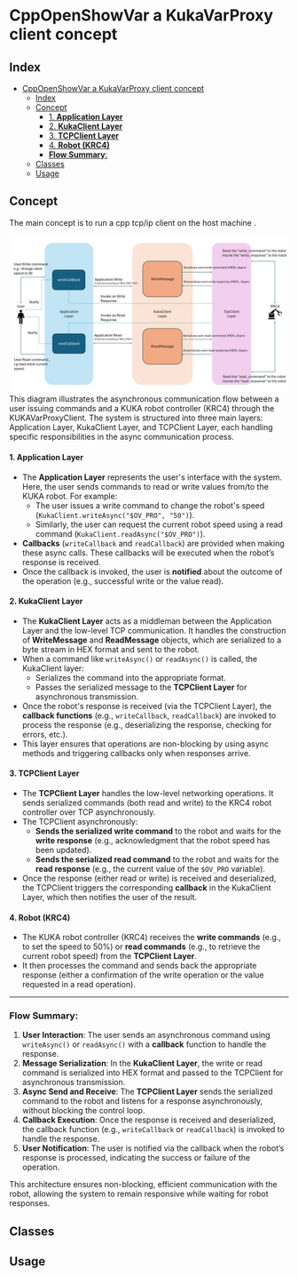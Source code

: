 # CppOpenShowVar a KukaVarProxy client concept



## Index
- [CppOpenShowVar a KukaVarProxy client concept](#cppopenshowvar-a-kukavarproxy-client-concept)
  - [Index](#index)
  - [Concept](#concept)
      - [1. **Application Layer**](#1-application-layer)
      - [2. **KukaClient Layer**](#2-kukaclient-layer)
      - [3. **TCPClient Layer**](#3-tcpclient-layer)
      - [4. **Robot (KRC4)**](#4-robot-krc4)
    - [**Flow Summary**:](#flow-summary)
  - [Classes](#classes)
  - [Usage](#usage)

## Concept 

The main concept is to run a cpp tcp/ip client on the host machine .

![OpenShowVarConcept](/Images/openShowVarAsync_Concept.jpg)
This diagram illustrates the asynchronous communication flow between a user issuing commands and a KUKA robot controller (KRC4) through the KUKAVarProxyClient. The system is structured into three main layers: Application Layer, KukaClient Layer, and TCPClient Layer, each handling specific responsibilities in the async communication process.
#### 1. **Application Layer**
- The **Application Layer** represents the user's interface with the system. Here, the user sends commands to read or write values from/to the KUKA robot. For example:
  - The user issues a write command to change the robot's speed (`KukaClient.writeAsync("$OV_PRO", "50")`).
  - Similarly, the user can request the current robot speed using a read command (`KukaClient.readAsync("$OV_PRO")`).
- **Callbacks** (`writeCallback` and `readCallback`) are provided when making these async calls. These callbacks will be executed when the robot’s response is received. 
- Once the callback is invoked, the user is **notified** about the outcome of the operation (e.g., successful write or the value read).

#### 2. **KukaClient Layer**
- The **KukaClient Layer** acts as a middleman between the Application Layer and the low-level TCP communication. It handles the construction of **WriteMessage** and **ReadMessage** objects, which are serialized to a byte stream in HEX format and sent to the robot.
- When a command like `writeAsync()` or `readAsync()` is called, the KukaClient layer:
  - Serializes the command into the appropriate format.
  - Passes the serialized message to the **TCPClient Layer** for asynchronous transmission.
- Once the robot's response is received (via the TCPClient Layer), the **callback functions** (e.g., `writeCallback`, `readCallback`) are invoked to process the response (e.g., deserializing the response, checking for errors, etc.).
- This layer ensures that operations are non-blocking by using async methods and triggering callbacks only when responses arrive.

#### 3. **TCPClient Layer**
- The **TCPClient Layer** handles the low-level networking operations. It sends serialized commands (both read and write) to the KRC4 robot controller over TCP asynchronously.
- The TCPClient asynchronously:
  - **Sends the serialized write command** to the robot and waits for the **write response** (e.g., acknowledgment that the robot speed has been updated).
  - **Sends the serialized read command** to the robot and waits for the **read response** (e.g., the current value of the `$OV_PRO` variable).
- Once the response (either read or write) is received and deserialized, the TCPClient triggers the corresponding **callback** in the KukaClient Layer, which then notifies the user of the result.

#### 4. **Robot (KRC4)**
- The KUKA robot controller (KRC4) receives the **write commands** (e.g., to set the speed to 50%) or **read commands** (e.g., to retrieve the current robot speed) from the **TCPClient Layer**.
- It then processes the command and sends back the appropriate response (either a confirmation of the write operation or the value requested in a read operation).

---

### **Flow Summary**:
1. **User Interaction**: The user sends an asynchronous command using `writeAsync()` or `readAsync()` with a **callback** function to handle the response.
2. **Message Serialization**: In the **KukaClient Layer**, the write or read command is serialized into HEX format and passed to the TCPClient for asynchronous transmission.
3. **Async Send and Receive**: The **TCPClient Layer** sends the serialized command to the robot and listens for a response asynchronously, without blocking the control loop.
4. **Callback Execution**: Once the response is received and deserialized, the callback function (e.g., `writeCallback` or `readCallback`) is invoked to handle the response.
5. **User Notification**: The user is notified via the callback when the robot’s response is processed, indicating the success or failure of the operation.

This architecture ensures non-blocking, efficient communication with the robot, allowing the system to remain responsive while waiting for robot responses.
## Classes

## Usage